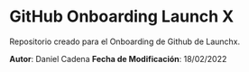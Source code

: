 # GitHub Onboarding Launch X 
Repositorio creado para el Onboarding de Github de Launchx.

**Autor**: Daniel Cadena
**Fecha de Modificación**: 18/02/2022
